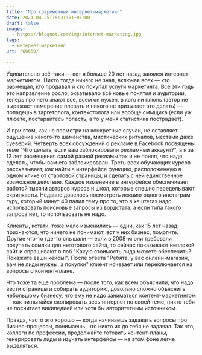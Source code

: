 ```yaml
---
title: "Про современный интернет-маркетинг"
date: 2021-04-25T15:31:51+03:00
draft: false
images:
  - https://blognot.com/img/internet-marketing.jpg
tags:
  - интернет-маркетинг
urt: /60650/

---
```

 Удивительно всё-таки — вот я больше 20 лет назад занялся интернет-маркетингом. Никто тогда ничего не знал, включая всех — кто размещал, кто продавал и кто покупал услуги маркетинга. Все эти годы это направление росло, охватывало всё новые понятия и аудитории, теперь про него знают все, всем он нужен, в кого ни плюнь (автор не выражает намерение плевать и никого не призывает это делать) — попадешь в таргетолога, контекстолога или вообще сммщика (если уж плюете, постарайтесь попасть, а то у меня статистика пострадает).

И при этом, как не посмотри на конкретные случаи, не оставляет ощущение какого-то шаманства, мистических ритуалов, местами даже суеверий. Четверть всех обсуждений о рекламе в Facebook посвящены теме "Что делать, если вам заблокировали рекламный аккаунт?", а я за 12 лет размещения самой разной рекламы так и не понял, что надо сделать, чтобы вам его заблокировали. Треть всех обучающих курсов рассказывает, как найти в интерфейсе функцию, расположенную в одном клике от стартовой страницы, и сделать с ней единственное возможное действие. Каждое изменение в интерфейсе обеспечивает работой тысячи авторов курсов и школ, которые спешно переделывают скринкасты. Недавно довелось посмотреть лекцию одного инстаграм-гуру, который минут 40 палил тему про то, что в хештегах надо использовать поисковые запросы из вордстата, а если типа такого запроса нет, то использовать не надо.

Клиенты, кстати, тоже мало изменились — одни, как 15 лет назад, признаются, что ничего не понимают, вот у них бизнес, помогите. Другие что-то где-то слышали — если в 2008-м они требовали покупать ссылки для неготового сайта, то сейчас показывают неплохой сайт и спрашивают в лоб "Какую стоимость лида можете обеспечить? Покажите ваши кейсы!". После ответа "Ребята, у вас онлайн-магазин, вам не лиды нужны, а покупки" клиент исчезает или переключается на вопросы о контент-плане.

Что тоже та еще проблема — после того, как всем объяснили, что надо вести страницы и собирать аудиторию, довольно сложно объяснить небольшому бизнесу, что ему не надо заниматься контент-маркетингом — как ни пытайся скопировать весь интернет по своей теме, никто тебя не посчитает википедией или хотя бы авторитетным источником.

Правда, часто это хорошо — когда начинаешь задавать вопросы про бизнес-процессы, понимаешь, что никто их до тебя не задавал. Так что, коллеги по профессии, продолжайте готовить контент-планы, генерировать лиды и изучать интерфейсы — на этом фоне легче выделяться.
